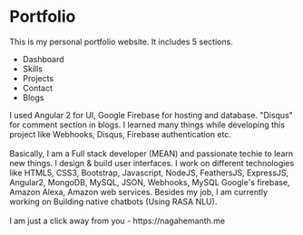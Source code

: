 # Portfolio
This is my personal portfolio website. It includes 5 sections. <br/>
<ul>
  <li>Dashboard</li>  
  <li>Skills</li>
  <li>Projects</li>
  <li>Contact</li>
  <li>Blogs</li>
</ul>
I used Angular 2 for UI, Google Firebase for hosting and database. "Disqus" for comment section in blogs. I learned many things while developing this project like Webhooks, Disqus, Firebase authentication etc.
<br><br>
Basically, I am a Full stack developer (MEAN) and passionate techie to learn new things. I design & build user interfaces. I work on different technologies like HTML5, CSS3, Bootstrap, Javascript, NodeJS, FeathersJS, ExpressJS, Angular2, MongoDB, MySQL, JSON, Webhooks, MySQL Google's firebase, Amazon Alexa, Amazon web services. Besides my job, I am currently working on Building native chatbots (Using RASA NLU).<br> <br>
I am just a click away from you - https://nagahemanth.me
